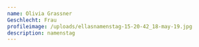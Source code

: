 ```yaml
---
name: Olivia Grassner
Geschlecht: Frau
profileimage: /uploads/ellasnamenstag-15-20-42_18-may-19.jpg
description: namenstag
---
```


